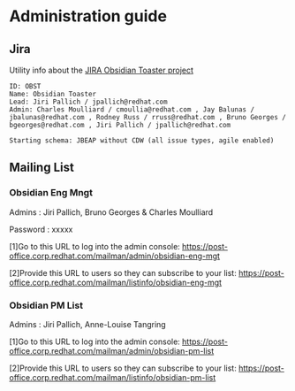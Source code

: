 # Administration guide

## Jira

Utility info about the [JIRA Obsidian Toaster project](https://issues.jboss.org/projects/OBST/)

```
ID: OBST
Name: Obsidian Toaster
Lead: Jiri Pallich / jpallich@redhat.com
Admin: Charles Moulliard / cmoullia@redhat.com , Jay Balunas / jbalunas@redhat.com , Rodney Russ / rruss@redhat.com , Bruno Georges / bgeorges@redhat.com , Jiri Pallich / jpallich@redhat.com

Starting schema: JBEAP without CDW (all issue types, agile enabled)
```

## Mailing List

### Obsidian Eng Mngt

Admins : Jiri Pallich, Bruno Georges & Charles Moulliard

Password : xxxxx

[1]Go to this URL to log into the admin console:
https://post-office.corp.redhat.com/mailman/admin/obsidian-eng-mgt

[2]Provide this URL to users so they can subscribe to your list:
https://post-office.corp.redhat.com/mailman/listinfo/obsidian-eng-mgt

### Obsidian PM List

Admins : Jiri Pallich, Anne-Louise Tangring

[1]Go to this URL to log into the admin console:
https://post-office.corp.redhat.com/mailman/admin/obsidian-pm-list

[2]Provide this URL to users so they can subscribe to your list:
https://post-office.corp.redhat.com/mailman/listinfo/obsidian-pm-list
